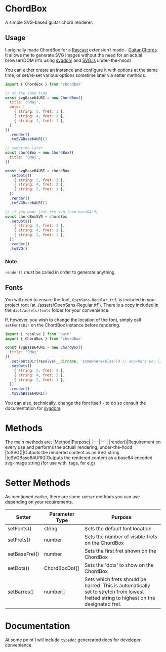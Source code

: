 # ChordBox

A simple SVG-based guitar chord renderer.

## Usage

I originally made ChordBox for a [Raycast](https://www.raycast.com/) extension I made - [Guitar Chords](https://www.raycast.com/GastroGeek/guitar-chords). It allows me to generate SVG images without the need for an actual browser/DOM (it's using [svgdom](https://github.com/svgdotjs/svgdom) and [SVG.js](https://svgjs.dev/) under-the-hood)

You can either create an instance and configure it with options at the same time, or set/re-set various options sometime later via setter methods.

```js
import { ChordBox } from 'chordbox'

// at the same time
const svgBase64URI = new ChordBox({
  title: 'CMaj',
  dots: [
    { string: 5, fret: 3 },
    { string: 4, fret: 2 },
    { string: 2, fret: 1 },
  ]
})
  .render()
  .toSVGBase64URI()

// sometime later
const chordBox = new ChordBox({
  title: 'CMaj',
})

const svgBase64URI = chordBox
  .setDots([
    { string: 5, fret: 3 },
    { string: 4, fret: 2 },
    { string: 2, fret: 1 },
  ])
  .render()
  .toSVGBase64URI()

// if you want just the svg (non-base64'd)
const chordBoxSVG = chordBox
  .setDots([
    { string: 5, fret: 3 },
    { string: 4, fret: 2 },
    { string: 2, fret: 1 },
  ])
  .render()
  .toSVG()
```

### Note

`render()` *must* be called in order to generate anything.

## Fonts

You will need to ensure the font, `OpenSans-Regular.ttf`, is included in your project root (at ./assets/OpenSans-Regular.ttf'). There is a copy included in the `dist/assets/fonts` folder for your convenience.

If, however, you wish to change the location of the font, simply call `setFontsDir` on the ChordBox instance before rendering.

```js
import { resolve } from 'path'
import { ChordBox } from 'chordbox'

const svgBase64URI = new ChordBox({
  title: 'CMaj'
})
  .setFontsDir(resolve(__dirname, 'somewhere/else')) // anywhere you like
  .setDots([
    { string: 5, fret: 3 },
    { string: 4, fret: 2 },
    { string: 2, fret: 1 },
  ])
  .render()
  .toSVGBase64URI()
```

You can also, technically, change the font itself - to do so consult the documentation for [svgdom](https://github.com/svgdotjs/svgdom#fonts).

# Methods

The main methods are:
|Method|Purpose|
|---|---|
|render()|Requirement on every use and performs the actuall rendering, under-the-hood
|toSVG()|Outputs the rendered content as an SVG string
|toSVGBase64URI()|Outputs the rendered content as a base64 encoded svg-image string (for use with <img> tags, for e.g)

# Setter Methods

As mentioned earlier, there are some `setter` methods you can use depending on your requirements.

|Setter|Parameter Type|Purpose|
|---|---|---|
|setFonts()|string|Sets the default font location
|setFrets()|number|Sets the number of visible frets on the ChordBox
|setBaseFret()|number|Sets the first fret shown on the ChordBox
|setDots()|ChordBoxDot[]|Sets the 'dots' to show on the ChordBox
|setBarres()|number[]|Sets which frets should be barred. This is automatically set to stretch from lowest fretted string to highest on the designated fret.

# Documentation

At some point I will include `typedoc` genereated docs for developer-convenience.